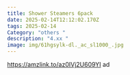 ```yaml
---
title: Shower Steamers 6pack
date: 2025-02-14T12:12:02.170Z
tags: 2025-02-14
Category: "others "
description: "4.xx "
image: img/61hgsylk-dl._ac_sl1000_.jpg
---
```

https://amzlink.to/az0IVj2U609YI  ad